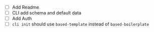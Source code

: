 - [ ] Add Readme
- [ ] CLI add schema and default data
- [ ] Add Auth
- [ ] `cli init` should use `based-template` instead of `based-boilerplate`
